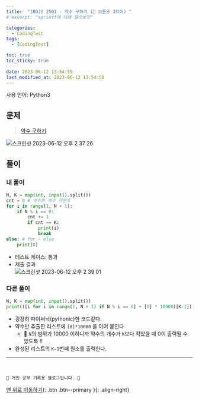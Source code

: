 ```yaml
---
title:  "[BOJ] 2501 - 약수 구하기 (🥉 브론즈 3티어) "
# excerpt: "sprintf에 대해 알아보자"

categories:
  - CodingTest
tags:
  - [CodingTest]

toc: true
toc_sticky: true
 
date: 2023-06-12 13:54:55
last_modified_at: 2023-06-12 13:54:58
---
```


사용 언어: Python3

## 문제
> [약수 구하기](https://www.acmicpc.net/problem/2501)

![스크린샷 2023-06-12 오후 2 37 26](https://github.com/minju412/jenkins-test/assets/59405576/390a02eb-ca46-443c-b50e-7e846849720d)


## 풀이
### 내 풀이
```py
N, K = map(int, input().split())
cnt = 0 # 약수의 개수 카운트
for i in range(1, N + 1):
    if N % i == 0:
        cnt += 1
        if cnt == K:
            print(i)
            break
else: # for ~ else
    print(0)
```
- 테스트 케이스: 통과
- 제출 결과<br>
![스크린샷 2023-06-12 오후 2 39 01](https://github.com/minju412/jenkins-test/assets/59405576/c2a9e780-d8f6-4d89-b5cf-e55915960c63)


### 다른 풀이
```py
N, K = map(int, input().split())
print(([i for i in range(1, N + 1) if N % i == 0] + [0] * 10000)[K-1])

```
- 굉장히 파이써닉(pythonic)한 코드같다.
- 약수만 추출한 리스트에 `[0]*10000` 을 이어 붙인다 
    - 🌟 `N`의 범위가 10000 이하니까 약수의 개수가 `K`보다 작았을 때 0이 출력될 수 있도록 !!
- 완성된 리스트의 `K-1`번째 원소를 출력한다.










***
<br>


    💛 개인 공부 기록용 블로그입니다. 👻

[맨 위로 이동하기](#){: .btn .btn--primary }{: .align-right}